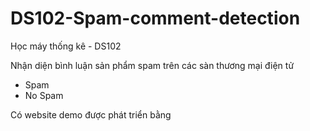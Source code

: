 # DS102-Spam-comment-detection

Học máy thống kê - DS102

Nhận diện bình luận sản phẩm spam trên các sàn thương mại điện tử
 - Spam
 - No Spam

Có website demo được phát triển bằng 
